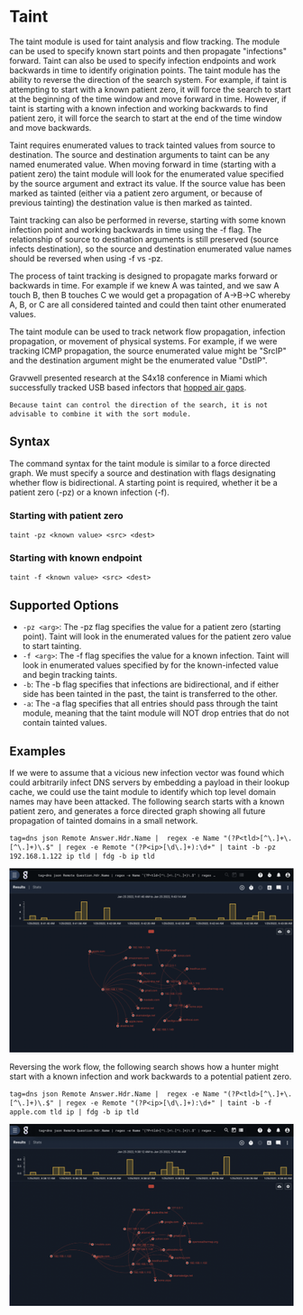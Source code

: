 # Taint

The taint module is used for taint analysis and flow tracking.  The module can be used to specify known start points and then propagate "infections" forward.  Taint can also be used to specify infection endpoints and work backwards in time to identify origination points.  The taint module has the ability to reverse the direction of the search system.  For example, if taint is attempting to start with a known patient zero, it will force the search to start at the beginning of the time window and move forward in time.  However, if taint is starting with a known infection and working backwards to find patient zero, it will force the search to start at the end of the time window and move backwards.

Taint requires enumerated values to track tainted values from source to destination.  The source and destination arguments to taint can be any named enumerated value.  When moving forward in time (starting with a patient zero) the taint module will look for the enumerated value specified by the source argument and extract its value.  If the source value has been marked as tainted (either via a patient zero argument, or because of previous tainting) the destination value is then marked as tainted.

Taint tracking can also be performed in reverse, starting with some known infection point and working backwards in time using the -f flag.  The relationship of source to destination arguments is still preserved (source infects destination), so the source and destination enumerated value names should be reversed when using -f vs -pz.

The process of taint tracking is designed to propagate marks forward or backwards in time.  For example if we knew A was tainted, and we saw A touch B, then B touches C we would get a propagation of A->B->C whereby A, B, or C are all considered tainted and could then taint other enumerated values.

The taint module can be used to track network flow propagation, infection propagation, or movement of physical systems.  For example, if we were tracking ICMP propagation, the source enumerated value might be "SrcIP" and the destination argument might be the enumerated value "DstIP".

Gravwell presented research at the S4x18 conference in Miami which successfully tracked USB based infectors that [hopped air gaps](https://s4x18.com/sessions/using-force-directed-graphs-to-analyze-huge-event-datasets/).

```{attention}
Because taint can control the direction of the search, it is not advisable to combine it with the sort module.
```

## Syntax

The command syntax for the taint module is similar to a force directed graph.  We must specify a source and destination with flags designating whether flow is bidirectional.  A starting point is required, whether it be a patient zero (-pz) or a known infection (-f).

### Starting with patient zero
```
taint -pz <known value> <src> <dest>
```

### Starting with known endpoint
```
taint -f <known value> <src> <dest>
```

## Supported Options
* `-pz <arg>`: The -pz flag specifies the value for a patient zero (starting point).  Taint will look in the <src> enumerated values for the patient zero value to start tainting.
* `-f <arg>`: The -f flag specifies the value for a known infection.  Taint will look in enumerated values specified by <src> for the known-infected value and begin tracking taints.
* `-b`: The -b flag specifies that infections are bidirectional, and if either side has been tainted in the past, the taint is transferred to the other.
* `-a`: The -a flag specifies that all entries should pass through the taint module, meaning that the taint module will NOT drop entries that do not contain tainted values.

## Examples

If we were to assume that a vicious new infection vector was found which could arbitrarily infect DNS servers by embedding a payload in their lookup cache, we could use the taint module to identify which top level domain names may have been attacked.  The following search starts with a known patient zero, and generates a force directed graph showing all future propagation of tainted domains in a small network.

```gravwell
tag=dns json Remote Answer.Hdr.Name |  regex -e Name "(?P<tld>[^\.]+\.[^\.]+)\.$" | regex -e Remote "(?P<ip>[\d\.]+):\d+" | taint -b -pz 192.168.1.122 ip tld | fdg -b ip tld
```

![DNS Infection Propagation From Known Patient Zero](taintPatientZero.png)

Reversing the work flow, the following search shows how a hunter might start with a known infection and work backwards to a potential patient zero.

```gravwell
tag=dns json Remote Answer.Hdr.Name |  regex -e Name "(?P<tld>[^\.]+\.[^\.]+)\.$" | regex -e Remote "(?P<ip>[\d\.]+):\d+" | taint -b -f apple.com tld ip | fdg -b ip tld
```

![DNS Infection Propagation From Known End Point](taintBacktrack.png)
